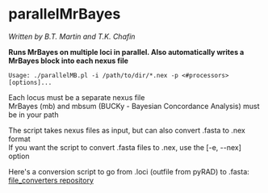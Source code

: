 # parallelMrBayes
*Written by B.T. Martin and T.K. Chafin*

**Runs MrBayes on multiple loci in parallel. Also automatically writes a MrBayes block into each nexus file**

`Usage: ./parallelMB.pl -i /path/to/dir/*.nex -p <#processors> [options]...`

Each locus must be a separate nexus file  
MrBayes (mb) and mbsum (BUCKy - Bayesian Concordance Analysis) must be in your path  

The script takes nexus files as input, but can also convert .fasta to .nex format  
If you want the script to convert .fasta files to .nex, use the [-e, --nex] option  

Here's a conversion script to go from .loci (outfile from pyRAD) to .fasta: [file_converters repository](https://github.com/btmartin721/file_converters/blob/master/phylip2fasta.py)  

